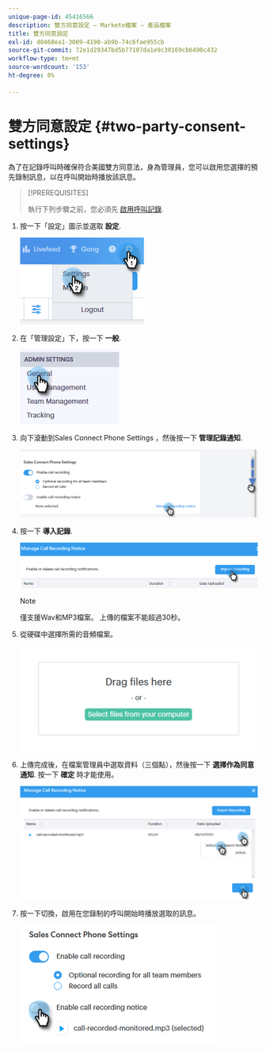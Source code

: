 ```yaml
---
unique-page-id: 45416566
description: 雙方同意設定 — Marketo檔案 — 產品檔案
title: 雙方同意設定
exl-id: d0468ea1-3009-4190-ab9b-74c6fae955cb
source-git-commit: 72e1d29347bd5b77107da1e9c30169cb6490c432
workflow-type: tm+mt
source-wordcount: '153'
ht-degree: 0%

---
```


# 雙方同意設定 {#two-party-consent-settings}

為了在記錄呼叫時確保符合美國雙方同意法，身為管理員，您可以啟用您選擇的預先錄制訊息，以在呼叫開始時播放該訊息。

>[!PREREQUISITES]
>
>執行下列步驟之前，您必須先 [啟用呼叫記錄](/help/marketo/product-docs/marketo-sales-connect/phone/enable-call-recording.md).

1. 按一下「設定」圖示並選取 **設定**.

   ![](assets/one-1.png)

1. 在「管理設定」下，按一下 **一般**.

   ![](assets/two-1.png)

1. 向下滾動到Sales Connect Phone Settings ，然後按一下 **管理記錄通知**.

   ![](assets/three-1.png)

1. 按一下 **導入記錄**.

   ![](assets/four-1.png)

   >[!NOTE]
   >
   >僅支援Wav和MP3檔案。 上傳的檔案不能超過30秒。

1. 從硬碟中選擇所需的音頻檔案。

   ![](assets/five.png)

1. 上傳完成後，在檔案管理員中選取資料（三個點），然後按一下 **選擇作為同意通知**. 按一下 **確定** 時才能使用。

   ![](assets/six.png)

1. 按一下切換，啟用在您錄制的呼叫開始時播放選取的訊息。

   ![](assets/seven.png)
